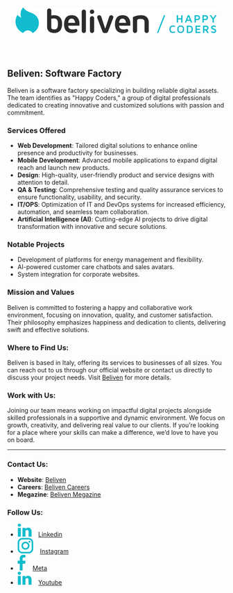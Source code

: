 <br>
<p align="center"><img src="./assets/logo.svg" /></p>
<br>

<br />

## Beliven: Software Factory

Beliven is a software factory specializing in building reliable digital assets. The team identifies as "Happy Coders," a group of digital professionals dedicated to creating innovative and customized solutions with passion and commitment.

### Services Offered

- **Web Development**: Tailored digital solutions to enhance online presence and productivity for businesses.
- **Mobile Development**: Advanced mobile applications to expand digital reach and launch new products.
- **Design**: High-quality, user-friendly product and service designs with attention to detail.
- **QA & Testing**: Comprehensive testing and quality assurance services to ensure functionality, usability, and security.
- **IT/OPS**: Optimization of IT and DevOps systems for increased efficiency, automation, and seamless team collaboration.
- **Artificial Intelligence (AI)**: Cutting-edge AI projects to drive digital transformation with innovative and secure solutions.

### Notable Projects
- Development of platforms for energy management and flexibility.
- AI-powered customer care chatbots and sales avatars.
- System integration for corporate websites.

### Mission and Values
Beliven is committed to fostering a happy and collaborative work environment, focusing on innovation, quality, and customer satisfaction. Their philosophy emphasizes happiness and dedication to clients, delivering swift and effective solutions.

### Where to Find Us:
Beliven is based in Italy, offering its services to businesses of all sizes.
You can reach out to us through our official website or contact us directly to discuss your project needs.
Visit [Beliven](https://www.beliven.com/en) for more details.

### Work with Us:

Joining our team means working on impactful digital projects alongside skilled professionals in a supportive and dynamic environment.
We focus on growth, creativity, and delivering real value to our clients.
If you’re looking for a place where your skills can make a difference, we’d love to have you on board.

---

### Contact Us:

- **Website**: [Beliven](https://www.beliven.com/)
- **Careers**: [Beliven Careers](https://careers.beliven.com/)
- **Megazine**: [Beliven Megazine](https://megazine.beliven.com/)

### Follow Us:

- <img src="./assets/social/linkedin.svg" alt="Linkedin" /> &nbsp;&nbsp; [Linkedin](https://it.linkedin.com/company/beliven)
- <img src="./assets/social/instagram.svg" alt="Instagram" /> &nbsp;&nbsp; [Instagram](https://www.instagram.com/happycoders/)
- <img src="./assets/social/facebook.svg" alt="Meta" /> &nbsp;&nbsp; [Meta](https://www.facebook.com/Belivencom/)
- <img src="./assets/social/linkedin.svg" alt="Youtube" /> &nbsp;&nbsp; [Youtube](https://www.youtube.com/@beliven)
